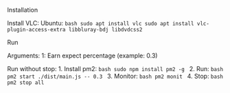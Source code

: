 Installation

Install VLC:
	Ubuntu: 
	```bash
	sudo apt install vlc
	sudo apt install vlc-plugin-access-extra libbluray-bdj libdvdcss2
	```

Run

Arguments:
	1: Earn expect percentage (example: 0.3)


Run without stop:
	1. Install pm2:
		```bash
		sudo npm install pm2 -g
		```
	2. Run:
		```bash
		pm2 start ./dist/main.js -- 0.3
		```
	3. Monitor:
		```bash
		pm2 monit
		```
	4. Stop:
		```bash
		pm2 stop all
		```